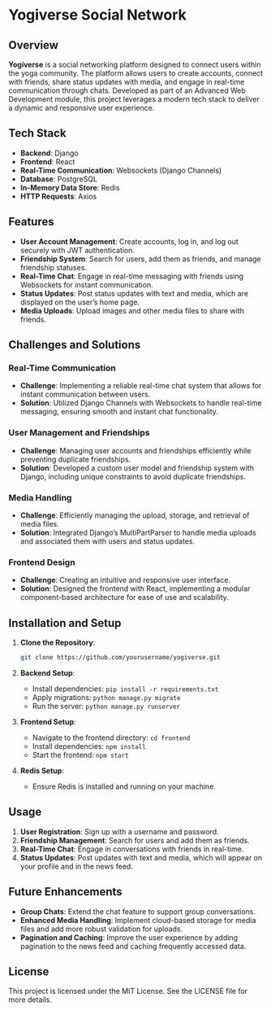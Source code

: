 # Yogiverse Social Network

## Overview

**Yogiverse** is a social networking platform designed to connect users within the yoga community. The platform allows users to create accounts, connect with friends, share status updates with media, and engage in real-time communication through chats. Developed as part of an Advanced Web Development module, this project leverages a modern tech stack to deliver a dynamic and responsive user experience.

## Tech Stack

- **Backend**: Django
- **Frontend**: React
- **Real-Time Communication**: Websockets (Django Channels)
- **Database**: PostgreSQL
- **In-Memory Data Store**: Redis
- **HTTP Requests**: Axios

## Features

- **User Account Management**: Create accounts, log in, and log out securely with JWT authentication.
- **Friendship System**: Search for users, add them as friends, and manage friendship statuses.
- **Real-Time Chat**: Engage in real-time messaging with friends using Websockets for instant communication.
- **Status Updates**: Post status updates with text and media, which are displayed on the user’s home page.
- **Media Uploads**: Upload images and other media files to share with friends.

## Challenges and Solutions

### Real-Time Communication
- **Challenge**: Implementing a reliable real-time chat system that allows for instant communication between users.
- **Solution**: Utilized Django Channels with Websockets to handle real-time messaging, ensuring smooth and instant chat functionality.

### User Management and Friendships
- **Challenge**: Managing user accounts and friendships efficiently while preventing duplicate friendships.
- **Solution**: Developed a custom user model and friendship system with Django, including unique constraints to avoid duplicate friendships.

### Media Handling
- **Challenge**: Efficiently managing the upload, storage, and retrieval of media files.
- **Solution**: Integrated Django’s MultiPartParser to handle media uploads and associated them with users and status updates.

### Frontend Design
- **Challenge**: Creating an intuitive and responsive user interface.
- **Solution**: Designed the frontend with React, implementing a modular component-based architecture for ease of use and scalability.

## Installation and Setup

1. **Clone the Repository**:
   ```bash
   git clone https://github.com/yourusername/yogiverse.git
   ```
2. **Backend Setup**:
   - Install dependencies: `pip install -r requirements.txt`
   - Apply migrations: `python manage.py migrate`
   - Run the server: `python manage.py runserver`

3. **Frontend Setup**:
   - Navigate to the frontend directory: `cd frontend`
   - Install dependencies: `npm install`
   - Start the frontend: `npm start`

4. **Redis Setup**:
   - Ensure Redis is installed and running on your machine.

## Usage

1. **User Registration**: Sign up with a username and password.
2. **Friendship Management**: Search for users and add them as friends.
3. **Real-Time Chat**: Engage in conversations with friends in real-time.
4. **Status Updates**: Post updates with text and media, which will appear on your profile and in the news feed.

## Future Enhancements

- **Group Chats**: Extend the chat feature to support group conversations.
- **Enhanced Media Handling**: Implement cloud-based storage for media files and add more robust validation for uploads.
- **Pagination and Caching**: Improve the user experience by adding pagination to the news feed and caching frequently accessed data.

## License

This project is licensed under the MIT License. See the LICENSE file for more details.
